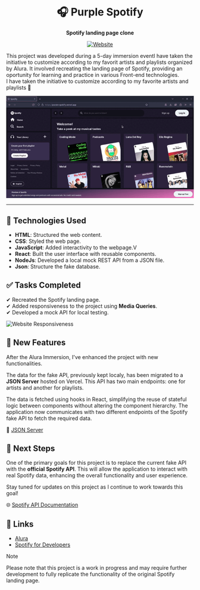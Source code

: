 
<div align="center">

# :headphones: Purple Spotify 

**Spotify landing page clone**  

 [![Website](https://img.shields.io/badge/Explore%20Purple%20Spotify-2c243d?style=for-the-badge&logo=spotify&logoColor=white)](https://purple-spotify.vercel.app/)

</div>

This project was developed during a 5-day immersion eventI have taken the initiative to customize according to my  favorit artists and playlists organized by Alura. It involved recreating the landing page of Spotify, providing an oportunity for learning and practice in various Front-end technologies.  
I have taken the initiative to customize according to my favorite artists and playlists 💜

<div align="center">
<img src="/behavior.gif" width="600px" alt="Website Behavior">  
</div>

---

## :wrench: Technologies Used

* **HTML**: Structured the web content.
* **CSS**: Styled the web page.
* **JavaScript**: Added interactivity to the webpage.V
* **React**: Built the user interface with reusable components.
* **NodeJs**: Developed a local mock REST API from a JSON file.
* **Json**: Structure the fake database.
    
## :white_check_mark: Tasks Completed

✔ Recreated the Spotify landing page.  
✔ Added responsiveness to the project using **Media Queries**.  
✔ Developed a mock API for local testing.  

<img src="/responsiveness.gif" width="500px" alt="Website Responsiveness">

## :rocket: New Features

After the Alura Immersion, I've enhanced the project with new functionalities. 

The data for the fake API, previously kept localy, has been migrated to a **JSON Server** hosted on Vercel.  This API has two main endpoints: one for artists and another for playlists.

The data is fetched using hooks in React, simplifying the reuse of stateful logic between components without altering the component hierarchy. The application now communicates with two different endpoints of the Spotify fake API to fetch the required data.

:small_red_triangle: [JSON Server](https://fake-api-spotify.vercel.app/)  

## :triangular_flag_on_post: Next Steps

One of the primary goals for this project is to replace the current fake API with the **official Spotify API**. This will allow the application to interact with real Spotify data, enhancing the overall functionality and user experience. 

Stay tuned for updates on this project as I continue to work towards this goal!

:globe_with_meridians: [Spotify API Documentation](https://developer.spotify.com/documentation/web-api)  

## :link: Links

* [Alura](https://www.alura.com.br/)  
* [Spotify for Developers](https://developer.spotify.com/)  

> [!NOTE]  
> Please note that this project is a work in progress and may require further development to fully replicate the functionality of the original Spotify landing page.
